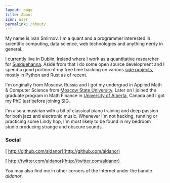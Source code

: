 ```yaml
---
layout: page
title: About
icon: user
permalink: /about/
---
```


My name is Ivan Smirnov. I'm a quant and a programmer interested in scientific computing,
data science, web technologies and anything nerdy in general.

I currently live in Dublin, Ireland where I work as a quantitative researcher for
[Susquehanna](http://www.sig.com). Aside from that I do some open source development and I
spend a good portion of my free time hacking on various [side projects](https://github.com/aldanor), mostly in Python and Rust as of recent.

I'm originally from Moscow, Russia and I got my undergrad in Applied Math & Computer Science from
[Moscow State University](http://www.msu.ru/en). Later on I joined the graduate program in
Math Finance in [University of Alberta](http://ualberta.ca), Canada and I got my PhD just
before joining SIG.

I'm also a musician with a bit of classical piano training and deep passion for both jazz
and electronic music. Whenever I'm not hacking, running or practicing some Lindy hop, I'm most
likely to be found in my bedroom studio producing strange and obscure sounds.

### Social

[<i class="fa fa-github"></i> http://github.com/aldanor](http://github.com/aldanor)

[<i class="fa fa-twitter"></i> http://twitter.com/aldanor](http://twitter.com/aldanor)

You may also find me in other corners of the Internet under the handle *aldanor*.
